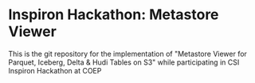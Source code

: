 # Inspiron Hackathon: Metastore Viewer
This is the git repository for the implementation of "Metastore Viewer for Parquet, Iceberg, Delta &amp; Hudi Tables on S3" while participating in CSI Inspiron Hackathon at COEP
